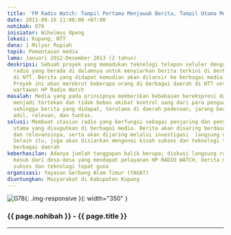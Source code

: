 ```yaml
---
title: 'FM Radio Watch: Tampil Pertama Menjawab Berita, Tampil Utama Membawa Kabar'
date: 2011-09-16 11:08:00 +07:00
nohibah: 078
inisiator: Wihelmus Openg
lokasi: Kupang, NTT
dana: 1 Milyar Rupiah
topik: Pemantauan media
lama: Januari 2012-Desember 2013 (2 tahun)
deskripsi: Sebuah proyek yang memadukan teknologi telepon seluler dengan aplikasi
  radio yang berada di dalamnya untuk menyiarkan berita terkini di berbagai daerah
  di NTT. Berita yang didapat kemudian akan dilansir ke berbagai media cetak setempat.
  Proyek ini akan merekrut beberapa orang di berbagai daerah di NTT untuk dijadikan
  wartawan HP Radio Watch
masalah: Media yang pada prinsipnya memberikan kebebasan berekspresi dan berpendapat,
  menjadi tertekan dan tidak bebas akibat kontrol uang dari para penguasa dan pengusaha
  sehingga berita yang didapat, terutama di daerah pedesaan, jarang bersifat benar,
  adil, relevan, dan tuntas.
solusi: Membuat stasiun radio yang berfungsi sebagai penjaring dan penyaring berita-berita
  utama yang disuguhkan di berbagai media. Berita akan disaring berdasarkan pengaruhnya
  dan relevansinya, serta akan dijaring melalui investigasi  langsung dari narasumber.
  Selain itu, juga akan disiarkan mengenai kisah sukses dan teknologi tepat guna dari
  berbagai daerah
keberhasilan: Adanya jumlah tanggapan balik berupa; diskusi langsung radio, sms yang
  masuk dari desa-desa yang mendapat pelayanan HP RADIO WATCH, berita mengenai kisah
  sukses dan teknologi tepat guna
organisasi: Yayasan Gerbang Alam Timur (YAGAT)
diuntungkan: Masyarakat di Kabupaten Kupang
---
```


![078](/static/img/hibahcmb/078.png){: .img-responsive }{: width="350" }

### {{ page.nohibah }} - {{ page.title }}

---
